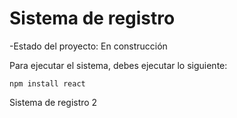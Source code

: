 <h1>Sistema de registro</h1>

-Estado del proyecto: En construcción

Para ejecutar el sistema, debes ejecutar lo siguiente:

```npm install react```

Sistema de registro 2
